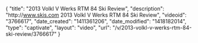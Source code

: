 {
    "title": "2013 Volkl V Werks RTM 84 Ski Review",
    "description": "http:\/\/www.skis.com 2013 Volkl V Werks RTM 84 Ski Review",
    "videoid": "3766617",
    "date_created": "1411361206",
    "date_modified": "1418182014",
    "type": "captivate",
    "layout": "video",
    "url": "\/v\/2013-volkl-v-werks-rtm-84-ski-review\/3766617"
}